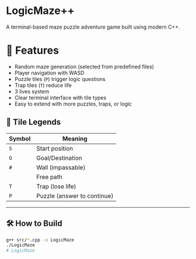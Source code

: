 # LogicMaze++

A terminal-based maze puzzle adventure game built using modern C++.

# 🚀 Features

- Random maze generation (selected from predefined files)
- Player navigation with WASD
- Puzzle tiles (`P`) trigger logic questions
- Trap tiles (`T`) reduce life
- 3 lives system
- Clear terminal interface with tile types
- Easy to extend with more puzzles, traps, or logic

## 🧩 Tile Legends

| Symbol | Meaning            |
|--------|--------------------|
| `S`    | Start position     |
| `G`    | Goal/Destination   |
| `#`    | Wall (impassable)  |
| ` `    | Free path          |
| `T`    | Trap (lose life)   |
| `P`    | Puzzle (answer to continue)

---

## 🛠️ How to Build

```bash
g++ src/*.cpp -o LogicMaze
./LogicMaze
#   L o g i c M a z e 
 
 
